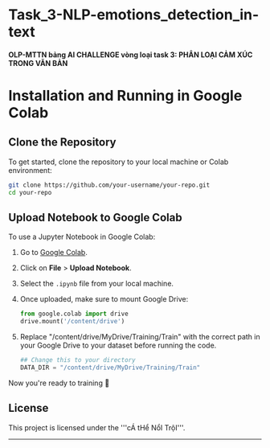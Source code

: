 # Task_3-NLP-emotions_detection_in-text
#### OLP-MTTN bảng AI CHALLENGE vòng loại task 3: PHÂN LOẠI CẢM XÚC TRONG VĂN BẢN

# Installation and Running in Google Colab

## Clone the Repository

To get started, clone the repository to your local machine or Colab environment:

```sh
git clone https://github.com/your-username/your-repo.git
cd your-repo
```
## Upload Notebook to Google Colab

To use a Jupyter Notebook in Google Colab:

1. Go to [Google Colab](https://colab.research.google.com/).
2. Click on **File** > **Upload Notebook**.
3. Select the `.ipynb` file from your local machine.
4. Once uploaded, make sure to mount Google Drive:

   ```python
   from google.colab import drive
   drive.mount('/content/drive')
   ```
   
5. Replace "/content/drive/MyDrive/Training/Train" with the correct path in your Google Drive to your dataset before running the code.
   
   ```python
   ## Change this to your directory
   DATA_DIR = "/content/drive/MyDrive/Training/Train"
   ```

Now you're ready to training 🚀

## License

This project is licensed under the '''cÁ tHể NổI TrộI'''.

---

